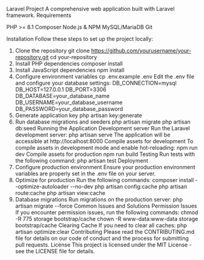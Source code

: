 Laravel Project
A comprehensive web application built with Laravel framework.
Requirements

PHP >= 8.1
Composer
Node.js & NPM
MySQL/MariaDB
Git

Installation
Follow these steps to set up the project locally:
1. Clone the repository
git clone https://github.com/yourusername/your-repository.git
cd your-repository
2. Install PHP dependencies
composer install
3. Install JavaScript dependencies
npm install
4. Configure environment variables
cp .env.example .env
Edit the .env file and configure your database settings:
DB_CONNECTION=mysql
DB_HOST=127.0.0.1
DB_PORT=3306
DB_DATABASE=your_database_name
DB_USERNAME=your_database_username
DB_PASSWORD=your_database_password
5. Generate application key
php artisan key:generate
6. Run database migrations and seeders
php artisan migrate
php artisan db:seed
Running the Application
Development server
Run the Laravel development server:
php artisan serve
The application will be accessible at http://localhost:8000
Compile assets for development
To compile assets in development mode and enable hot-reloading:
npm run dev
Compile assets for production
npm run build
Testing
Run tests with the following command:
php artisan test
Deployment
1. Configure production environment
Ensure your production environment variables are properly set in the .env file on your server.
2. Optimize for production
Run the following commands:
composer install --optimize-autoloader --no-dev
php artisan config:cache
php artisan route:cache
php artisan view:cache
3. Database migrations
Run migrations on the production server:
php artisan migrate --force
Common Issues and Solutions
Permission Issues
If you encounter permission issues, run the following commands:
chmod -R 775 storage bootstrap/cache
chown -R www-data:www-data storage bootstrap/cache
Clearing Cache
If you need to clear all caches:
php artisan optimize:clear
Contributing
Please read the CONTRIBUTING.md file for details on our code of conduct and the process for submitting pull requests.
License
This project is licensed under the MIT License - see the LICENSE file for details.
